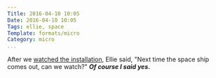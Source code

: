 ```yaml
---
Title: 2016-04-10 10:05
Date: 2016-04-10 10:05
Tags: ellie, space
Template: formats/micro
Category: micro
...
```


After we [watched the installation][prev], Ellie said, "Next time the space ship comes out, can we watch?" ***Of course I said yes.***

[prev]: /2016/2016-04-10-0956.html
